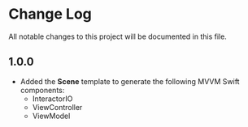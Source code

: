 # Change Log

All notable changes to this project will be documented in this file.

## 1.0.0

- Added the **Scene** template to generate the following MVVM Swift components:
	- InteractorIO
	- ViewController
	- ViewModel